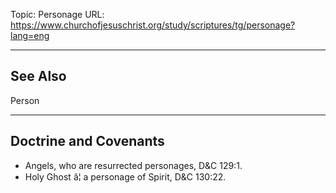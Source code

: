 Topic: Personage
URL: https://www.churchofjesuschrist.org/study/scriptures/tg/personage?lang=eng

---

## See Also

Person

---

## Doctrine and Covenants

- Angels, who are resurrected personages, D&C 129:1.
- Holy Ghost â¦ a personage of Spirit, D&C 130:22.

